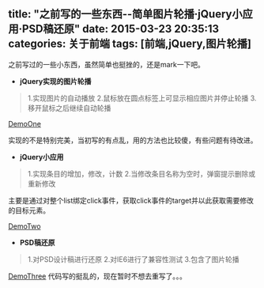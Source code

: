 title: "之前写的一些东西--简单图片轮播·jQuery小应用·PSD稿还原"
date: 2015-03-23 20:35:13
categories: 关于前端
tags: [前端,jQuery,图片轮播]
---

之前写过的一些小东西，虽然简单也挺挫的，还是mark一下吧。

 * **jQuery实现的图片轮播**
>1.实现图片的自动播放
>2.鼠标放在圆点标签上可显示相应图片并停止轮播
>3.移开鼠标之后继续自动轮播

<!--more-->
[DemoOne](http://calltesting.sinaapp.com/imgslide/slide.html) 

实现的不是特别完美，当初写的有点乱，用的方法也比较傻，有些问题有待改进。


 * **jQuery小应用**
 >1.实现条目的增加，修改，计数
 >2.当修改条目名称为空时，弹窗提示删除或重新修改

主要是通过对整个list绑定click事件，获取click事件的target并以此获取需要修改的目标元素。

[DemoTwo](http://calltesting.sinaapp.com/jstest/jstest.html)

 * **PSD稿还原**
 >1.对PSD设计稿进行还原
 >2.对IE6进行了兼容性测试
 >3.包含了图片轮播

[DemoThree](http://calltesting.sinaapp.com/)
代码写的挺乱的，现在暂时不想去重写了。。。
